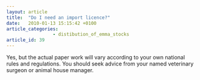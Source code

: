 ```yaml
---
layout: article
title:  "Do I need an import licence?"
date:   2010-01-13 15:15:42 +0100
article_categories:
                 - distibution_of_emma_stocks
article_id: 39
---
```


Yes, but the actual paper work will vary according to your own national rules and regulations. You should seek advice from your named veterinary surgeon or animal house manager.